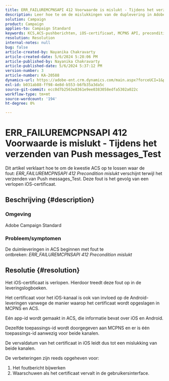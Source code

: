 ```yaml
---
title: ERR_FAILUREMCPNSAPI 412 Voorwaarde is mislukt - Tijdens het verzenden van Push messages_Test
description: Leer hoe te om de mislukkingen van de duplevering in Adobe Campaign Standard (ACS) met fout ERR_FAILUREMCPNSAPI 412 te verhelpen Ontbroken Voorwaarde.
solution: Campaign
product: Campaign
applies-to: Campaign Standard
keywords: KCS,ACS-pushberichten, iOS-certificaat, MCPNS API, precondition is mislukt
resolution: Resolution
internal-notes: null
bug: false
article-created-by: Nayanika Chakravarty
article-created-date: 5/6/2024 5:28:06 PM
article-published-by: Nayanika Chakravarty
article-published-date: 5/6/2024 5:37:12 PM
version-number: 3
article-number: KA-20588
dynamics-url: https://adobe-ent.crm.dynamics.com/main.aspx?forceUCI=1&pagetype=entityrecord&etn=knowledgearticle&id=b02361f9-cd0b-ef11-9f8a-6045bd0065b6
exl-id: b031ab88-ff98-4e8d-b553-b6fb35a3da5c
source-git-commit: ecc0d7b2563e8361e9ee0383058edfa5302a022c
workflow-type: tm+mt
source-wordcount: '194'
ht-degree: 0%

---
```


# ERR_FAILUREMCPNSAPI 412 Voorwaarde is mislukt - Tijdens het verzenden van Push messages_Test


Dit artikel verklaart hoe te om de kwestie ACS op te lossen waar de fout: *ERR_FAILUREMCPNSAPI 412 Precondition mislukt* verschijnt terwijl het verzenden van Push messages_Test. Deze fout is het gevolg van een verlopen iOS-certificaat.

## Beschrijving {#description}


### Omgeving

Adobe Campaign Standard

### Probleem/symptomen

De duimleveringen in ACS beginnen met fout te ontbreken: *ERR_FAILUREMCPNSAPI 412 Precondition mislukt*


## Resolutie {#resolution}


Het iOS-certificaat is verlopen. Hierdoor treedt deze fout op in de leveringslogboeken.

Het certificaat voor het iOS-kanaal is ook van invloed op de Android-leveringen vanwege de manier waarop het certificaat wordt opgeslagen in MCPNS en ACS.

Eén app-id wordt gemaakt in ACS, die informatie bevat over iOS en Android.

Dezelfde toepassings-id wordt doorgegeven aan MCPNS en er is één toepassings-id aanwezig voor beide kanalen.

De vervaldatum van het certificaat in iOS leidt dus tot een mislukking van beide kanalen.

De verbeteringen zijn reeds opgeheven voor:

1. Het foutbericht bijwerken
2. Waarschuwen als het certificaat vervalt in de gebruikersinterface.
